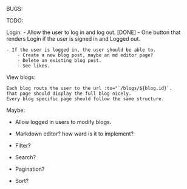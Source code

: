 BUGS:


TODO:

Login: 
    - Allow the user to log in and log out. [DONE]
        - One button that renders Login if the user is signed in and Logged out.
    
    - If the user is logged in, the user should be able to.
        - Create a new blog post, maybe an md editor page?
        - Delete an existing blog post.
        - See likes.


View blogs:

    Each blog routs the user to the url :to="`/blogs/${blog.id}`.
    That page should display the full blog nicely.
    Every blog specific page should follow the same structure.




Maybe:

- Allow logged in users to modify blogs.
- Markdown editor? how ward is it to implement? 


- Filter?
- Search?
- Pagination?
- Sort?
